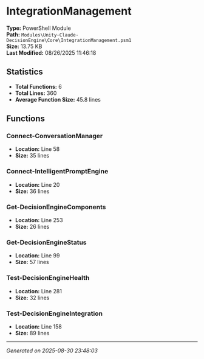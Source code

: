 # IntegrationManagement

**Type:** PowerShell Module  
**Path:** `Modules\Unity-Claude-DecisionEngine\Core\IntegrationManagement.psm1`  
**Size:** 13.75 KB  
**Last Modified:** 08/26/2025 11:46:18  

## Statistics

- **Total Functions:** 6
- **Total Lines:** 360
- **Average Function Size:** 45.8 lines

## Functions


### Connect-ConversationManager

- **Location:** Line 58
- **Size:** 35 lines

 
### Connect-IntelligentPromptEngine

- **Location:** Line 20
- **Size:** 36 lines

 
### Get-DecisionEngineComponents

- **Location:** Line 253
- **Size:** 26 lines

 
### Get-DecisionEngineStatus

- **Location:** Line 99
- **Size:** 57 lines

 
### Test-DecisionEngineHealth

- **Location:** Line 281
- **Size:** 32 lines

 
### Test-DecisionEngineIntegration

- **Location:** Line 158
- **Size:** 89 lines



---
*Generated on 2025-08-30 23:48:03*

